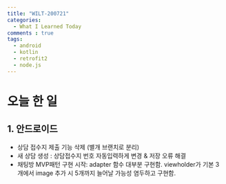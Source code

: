 ```yaml
---
title: "WILT-200721"
categories:
  - What I Learned Today
comments : true
tags:
  - android
  - kotlin
  - retrofit2
  - node.js
---
```


# 오늘 한 일

## 1. 안드로이드
- 상담 접수지 제출 기능 삭제 (별개 브랜치로 분리)
- 새 상담 생성 : 상담접수지 번호 자동입력하게 변경 & 저장 오류 해결
- 채팅방 MVP패턴 구현 시작: adapter 함수 대부분 구현함. viewholder가 기본 3개에서 image 추가 시 5개까지 늘어날 가능성 염두하고 구현함.



